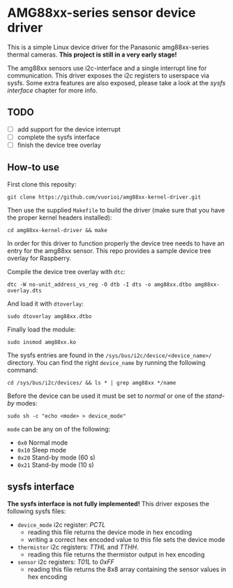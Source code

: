 # AMG88xx-series sensor device driver
This is a simple Linux device driver for the Panasonic amg88xx-series thermal cameras.
**This project is still in a very early stage!**

The amg88xx sensors use i2c-interface and a single interrupt line for communication.
This driver exposes the i2c registers to userspace via sysfs. Some extra features are
also exposed, please take a look at the _sysfs interface_ chapter for more info.

## TODO
- [ ] add support for the device interrupt
- [ ] complete the sysfs interface
- [ ] finish the device tree overlay

## How-to use
First clone this reposity:

```git clone https://github.com/vuorioi/amg88xx-kernel-driver.git```

Then use the supplied `Makefile` to build the driver (make sure that you have the proper
kernel headers installed):

```cd amg88xx-kernel-driver && make```

In order for this driver to function properly the device tree needs to have an entry
for the amg88xx sensor. This repo provides a sample device tree overlay for Raspberry.

Compile the device tree overlay with `dtc`:

```dtc -W no-unit_address_vs_reg -O dtb -I dts -o amg88xx.dtbo amg88xx-overlay.dts```

And load it with `dtoverlay`:

```sudo dtoverlay amg88xx.dtbo```

Finally load the module:

```sudo insmod amg88xx.ko```

The sysfs entries are found in the `/sys/bus/i2c/device/<device_name>/` directory. You can find
the right `device_name` by running the following command:

```cd /sys/bus/i2c/devices/ && ls * | grep amg88xx */name```

Before the device can be used it must be set to _normal_ or one of the _stand-by_ modes:

```sudo sh -c "echo <mode> > device_mode"```

`mode` can be any on of the following:
 * `0x0` Normal mode
 * `0x10` Sleep mode
 * `0x20` Stand-by mode (60 s)
 * `0x21` Stand-by mode (10 s)

## sysfs interface
**The sysfs interface is not fully implemented!**
This driver exposes the following sysfs files:
 * `device_mode` i2c register: _PCTL_
   * reading this file returns the device mode in hex encoding
   * writing a correct hex encoded value to this file sets the device mode
 * `thermistor` i2c registers: _TTHL_ and _TTHH_.
   * reading this file returns the thermistor output in hex encoding
 * `sensor` i2c registers: _T01L_ to _0xFF_
   * reading this file returns the 8x8 array containing the sensor values in hex encoding
